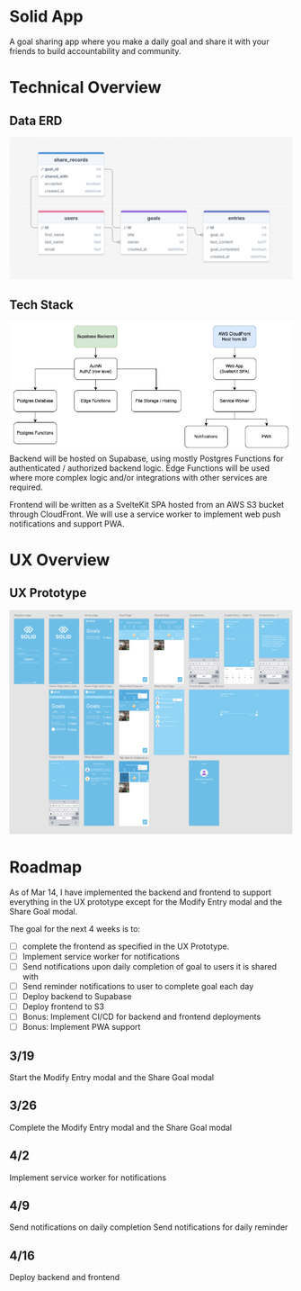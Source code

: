 # Solid App
A goal sharing app where you make a daily goal and share it with your friends to build accountability and community.

# Technical Overview
## Data ERD
![Data ERD](./src/lib/assets/docs/DataERD.png)

## Tech Stack
![Tech Stack Diagram](./src/lib/assets/docs/SolidTechStackv1.1.png)
Backend will be hosted on Supabase, using mostly Postgres Functions for authenticated / authorized backend logic. Edge Functions will be used where more complex logic and/or integrations with other services are required.

Frontend will be written as a SvelteKit SPA hosted from an AWS S3 bucket through CloudFront. We will use a service worker to implement web push notifications and support PWA.

# UX Overview
## UX Prototype
![UX Prototype](./src/lib/assets/docs/SolidUX.png)

# Roadmap
As of Mar 14, I have implemented the backend and frontend to support everything in the UX prototype except for the Modify Entry modal and the Share Goal modal.

The goal for the next 4 weeks is to:

- [ ] complete the frontend as specified in the UX Prototype.
- [ ] Implement service worker for notifications
- [ ] Send notifications upon daily completion of goal to users it is shared with
- [ ] Send reminder notifications to user to complete goal each day
- [ ] Deploy backend to Supabase
- [ ] Deploy frontend to S3
- [ ] Bonus: Implement CI/CD for backend and frontend deployments
- [ ] Bonus: Implement PWA support

## 3/19
Start the Modify Entry modal and the Share Goal modal
## 3/26
Complete the Modify Entry modal and the Share Goal modal
## 4/2
Implement service worker for notifications
## 4/9
Send notifications on daily completion
Send notifications for daily reminder
## 4/16
Deploy backend and frontend